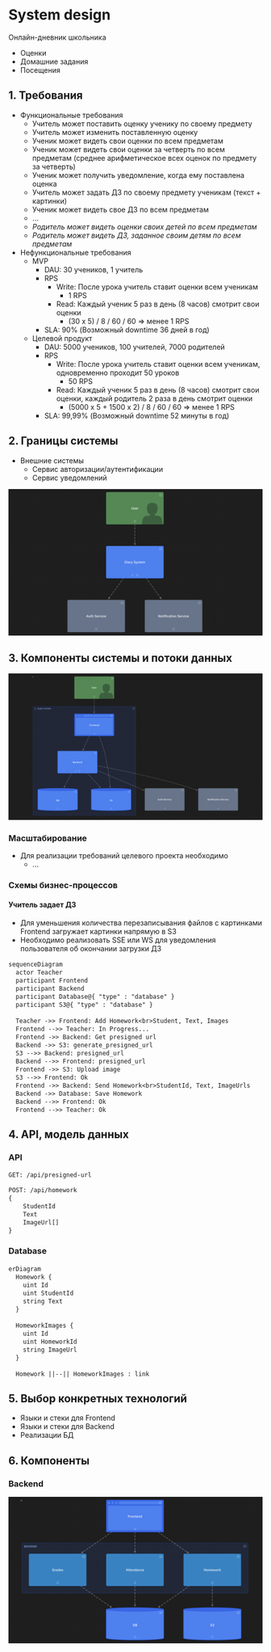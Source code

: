 # System design

Онлайн-дневник школьника
- Оценки
- Домашние задания
- Посещения

## 1. Требования

- Функциональные требования
	- Учитель может поставить оценку ученику по своему предмету
	- Учитель может изменить поставленную оценку
	- Ученик может видеть свои оценки по всем предметам
	- Ученик может видеть свои оценки за четверть по всем предметам (среднее арифметическое всех оценок по предмету за четверть)
	- Ученик может получить уведомление, когда ему поставлена оценка
	- Учитель может задать ДЗ по своему предмету ученикам (текст + картинки)
	- Ученик может видеть свое ДЗ по всем предметам
	- ...
	- *Родитель может видеть оценки своих детей по всем предметам*
	- *Родитель может видеть ДЗ, заданное своим детям по всем предметам*
- Нефункциональные требования
	- MVP
		- DAU: 30 учеников, 1 учитель
		- RPS
			- Write: После урока учитель ставит оценки всем ученикам
				- 1 RPS
			- Read: Каждый ученик 5 раз в день (8 часов) смотрит свои оценки
				- (30 x 5) / 8 / 60 / 60 => менее 1 RPS
		- SLA: 90% (Возможный downtime 36 дней в год)
	- Целевой продукт
		- DAU: 5000 учеников, 100 учителей, 7000 родителей
		- RPS
			- Write: После урока учитель ставит оценки всем ученикам, одновременно проходит 50 уроков
				- 50 RPS
			- Read: Каждый ученик 5 раз в день (8 часов) смотрит свои оценки, каждый родитель 2 раза в день смотрит оценки
				- (5000 x 5 + 1500 x 2) / 8 / 60 / 60 => менее 1 RPS
		- SLA: 99,99% (Возможный downtime 52 минуты в год)

## 2. Границы системы

- Внешние системы
	- Сервис авторизации/аутентификации
	- Сервис уведомлений

![system-context](images/system-context.png)

## 3. Компоненты системы и потоки данных

![containers](images/containers.png)

### Масштабирование

- Для реализации требований целевого проекта необходимо
	- ...

### Схемы бизнес-процессов

#### Учитель задает ДЗ

- Для уменьшения количества перезаписывания файлов с картинками Frontend загружает картинки напрямую в S3
- Необходимо реализовать SSE или WS для уведомления пользователя об окончании загрузки ДЗ

```mermaid
sequenceDiagram
  actor Teacher
  participant Frontend
  participant Backend
  participant Database@{ "type" : "database" }
  participant S3@{ "type" : "database" }

  Teacher ->> Frontend: Add Homework<br>Student, Text, Images
  Frontend -->> Teacher: In Progress...
  Frontend ->> Backend: Get presigned url
  Backend ->> S3: generate_presigned_url
  S3 -->> Backend: presigned_url
  Backend -->> Frontend: presigned_url
  Frontend ->> S3: Upload image
  S3 -->> Frontend: Ok
  Frontend ->> Backend: Send Homework<br>StudentId, Text, ImageUrls
  Backend ->> Database: Save Homework
  Backend -->> Frontend: Ok
  Frontend -->> Teacher: Ok
```

## 4. API, модель данных

### API
```
GET: /api/presigned-url
```
```
POST: /api/homework
{
	StudentId
	Text
	ImageUrl[]
}
```

### Database

```mermaid
erDiagram
  Homework {
    uint Id
    uint StudentId
    string Text
  }

  HomeworkImages {
    uint Id
    uint HomeworkId
    string ImageUrl
  }

  Homework ||--|| HomeworkImages : link
```

## 5. Выбор конкретных технологий

- Языки и стеки для Frontend
- Языки и стеки для Backend
- Реализации БД

## 6. Компоненты

### Backend

![containers](images/components.png)
